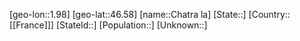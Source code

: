 ﻿---
location: [46.58,1.98]
type: City
tags:
- geo/City


SpocWebEntityId: 29562
isDeleted: false
confidential: public

---
[geo-lon::1.98]
[geo-lat::46.58]
[name::Chatra la]
[State::]
[Country::[[France]]]
[StateId::]
[Population::]
[Unknown::]

